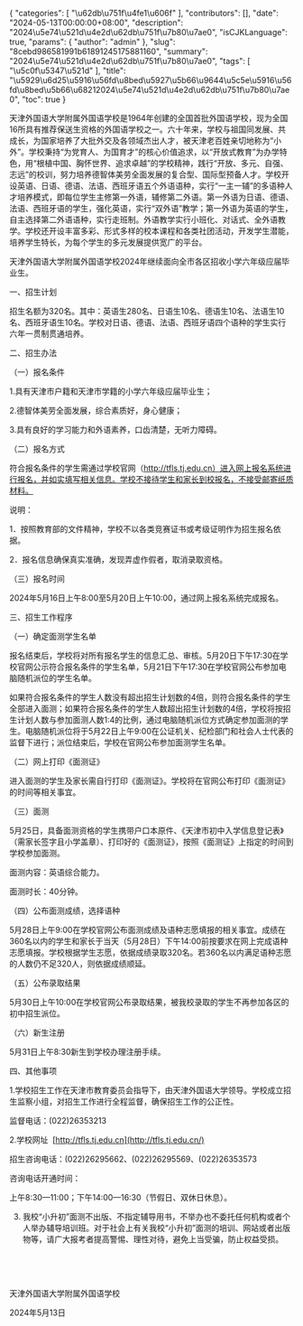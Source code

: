 {
    "categories": [
        "\u62db\u751f\u4fe1\u606f"
    ],
    "contributors": [],
    "date": "2024-05-13T00:00:00+08:00",
    "description": "2024\u5e74\u521d\u4e2d\u62db\u751f\u7b80\u7ae0",
    "isCJKLanguage": true,
    "params": {
        "author": "admin"
    },
    "slug": "8cebd986581991b61891245175881160",
    "summary": "2024\u5e74\u521d\u4e2d\u62db\u751f\u7b80\u7ae0",
    "tags": [
        "\u5c0f\u5347\u521d"
    ],
    "title": "\u5929\u6d25\u5916\u56fd\u8bed\u5927\u5b66\u9644\u5c5e\u5916\u56fd\u8bed\u5b66\u68212024\u5e74\u521d\u4e2d\u62db\u751f\u7b80\u7ae0",
    "toc": true
}





天津外国语大学附属外国语学校是1964年创建的全国首批外国语学校，现为全国16所具有推荐保送生资格的外国语学校之一。六十年来，学校与祖国同发展、共成长，为国家培养了大批外交及各领域杰出人才，被天津老百姓亲切地称为“小外”。学校秉持“为党育人、为国育才”的核心价值追求，以“开放式教育”为办学特色，用“根植中国、胸怀世界、追求卓越”的学校精神，践行“开放、多元、自强、志远”的校训，努力培养德智体美劳全面发展的复合型、国际型预备人才。学校开设英语、日语、德语、法语、西班牙语五个外语语种，实行“一主一辅”的多语种人才培养模式，即每位学生主修第一外语，辅修第二外语。第一外语为日语、德语、法语、西班牙语的学生，强化英语，实行“双外语”教学；第一外语为英语的学生，自主选择第二外语语种，实行走班制。外语教学实行小班化、对话式、全外语教学。学校还开设丰富多彩、形式多样的校本课程和各类社团活动，开发学生潜能，培养学生特长，为每个学生的多元发展提供宽广的平台。


天津外国语大学附属外国语学校2024年继续面向全市各区招收小学六年级应届毕业生。


一、招生计划


招生名额为320名。其中：英语生280名、日语生10名、德语生10名、法语生10名、西班牙语生10名。学校对日语、德语、法语、西班牙语四个语种的学生实行六年一贯制贯通培养。


二、招生办法


（一）报名条件


1.具有天津市户籍和天津市学籍的小学六年级应届毕业生；


2.德智体美劳全面发展，综合素质好，身心健康；


3.具有良好的学习能力和外语素养，口齿清楚，无听力障碍。


（二）报名方式


符合报名条件的学生需通过学校官网（http://tfls.tj.edu.cn）进入网上报名系统进行报名，并如实填写相关信息。学校不接待学生和家长到校报名，不接受邮寄纸质材料。


说明：


1．按照教育部的文件精神，学校不以各类竞赛证书或考级证明作为招生报名依据。


2．报名信息确保真实准确，发现弄虚作假者，取消录取资格。


（三）报名时间


2024年5月16日上午8:00至5月20日上午10:00，通过网上报名系统完成报名。


三、招生工作程序


（一）确定面测学生名单


报名结束后，学校将对所有报名学生的信息汇总、审核。5月20日下午17:30在学校官网公示符合报名条件的学生名单，5月21日下午17:30在学校官网公布参加电脑随机派位的学生名单。


如果符合报名条件的学生人数没有超出招生计划数的4倍，则符合报名条件的学生全部进入面测；如果符合报名条件的学生人数超出招生计划数的4倍，学校将按招生计划人数与参加面测人数1:4的比例，通过电脑随机派位方式确定参加面测的学生。电脑随机派位将于5月22日上午9:00在公证机关、纪检部门和社会人士代表的监督下进行；派位结束后，学校在官网公布参加面测学生名单。


（二）网上打印《面测证》


进入面测的学生及家长需自行打印《面测证》。学校将在官网公布打印《面测证》的时间等相关事宜。


（三）面测


5月25日，具备面测资格的学生携带户口本原件、《天津市初中入学信息登记表》（需家长签字且小学盖章）、打印好的《面测证》，按照《面测证》上指定的时间到学校参加面测。


面测内容：英语综合能力。


面测时长：40分钟。


（四）公布面测成绩，选择语种


5月28日上午9:00在学校官网公布面测成绩及语种志愿填报的相关事宜。成绩在360名以内的学生和家长于当天（5月28日）下午14:00前按要求在网上完成语种志愿填报。学校根据学生志愿，依据成绩录取320名。若360名以内满足语种志愿的人数仍不足320人，则依据成绩顺延。


（五）公布录取结果


5月30日上午10:00在学校官网公布录取结果，被我校录取的学生不再参加各区的初中招生派位。


（六）新生注册


5月31日上午8:30新生到学校办理注册手续。


四、其他事项


1.学校招生工作在天津市教育委员会指导下，由天津外国语大学领导。学校成立招生监察小组，对招生工作进行全程监督，确保招生工作的公正性。


监督电话：(022)26353213


2.学校网址  [http://tfls.tj.edu.cn](http://tfls.tj.edu.cn/) 


招生咨询电话：(022)26295662、(022)26295569、(022)26353573


咨询电话开通时间： 


上午8:30—11:00；下午14:00—16:30（节假日、双休日休息）。


3. 我校“小升初”面测不出版、不指定辅导用书，不举办也不委托任何机构或者个人举办辅导培训班。对于社会上有关我校“小升初”面测的培训、网站或者出版物等，请广大报考者提高警惕、理性对待，避免上当受骗，防止权益受损。


 


 


天津外国语大学附属外国语学校


2024年5月13日        



